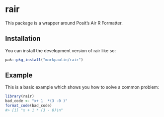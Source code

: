 
<!-- README.md is generated from README.Rmd. Please edit that file -->

# rair

<!-- badges: start -->

<!-- badges: end -->

This package is a wrapper around Posit’s Air R Formatter.

## Installation

You can install the development version of rair like so:

``` r
pak::pkg_install("markpaulin/rair")
```

## Example

This is a basic example which shows you how to solve a common problem:

``` r
library(rair)
bad_code <- "x+ 1  *(3 -0 )"
format_code(bad_code)
#> [1] "x + 1 * (3 - 0)\n"
```

